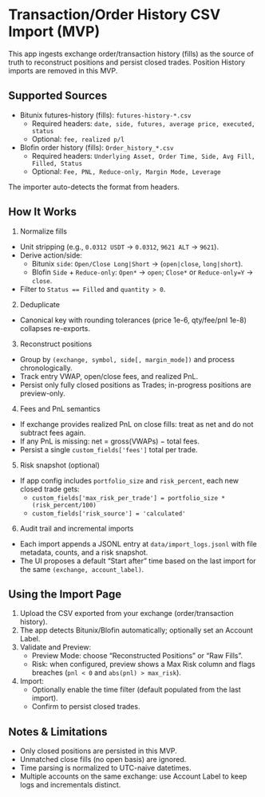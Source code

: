 # Transaction/Order History CSV Import (MVP)

This app ingests exchange order/transaction history (fills) as the source of truth to reconstruct positions and persist closed trades. Position History imports are removed in this MVP.

## Supported Sources

- Bitunix futures-history (fills): `futures-history-*.csv`
  - Required headers: `date, side, futures, average price, executed, status`
  - Optional: `fee, realized p/l`
- Blofin order history (fills): `Order_history_*.csv`
  - Required headers: `Underlying Asset, Order Time, Side, Avg Fill, Filled, Status`
  - Optional: `Fee, PNL, Reduce-only, Margin Mode, Leverage`

The importer auto-detects the format from headers.

## How It Works

1) Normalize fills
- Unit stripping (e.g., `0.0312 USDT` → `0.0312`, `9621 ALT` → `9621`).
- Derive action/side:
  - Bitunix `side`: `Open/Close Long|Short` → (`open|close`, `long|short`).
  - Blofin `Side` + `Reduce-only`: `Open*` → `open`; `Close*` or `Reduce-only=Y` → `close`.
- Filter to `Status == Filled` and `quantity > 0`.

2) Deduplicate
- Canonical key with rounding tolerances (price 1e-6, qty/fee/pnl 1e-8) collapses re-exports.

3) Reconstruct positions
- Group by `(exchange, symbol, side[, margin_mode])` and process chronologically.
- Track entry VWAP, open/close fees, and realized PnL.
- Persist only fully closed positions as Trades; in-progress positions are preview-only.

4) Fees and PnL semantics
- If exchange provides realized PnL on close fills: treat as net and do not subtract fees again.
- If any PnL is missing: net = gross(VWAPs) − total fees.
- Persist a single `custom_fields['fees']` total per trade.

5) Risk snapshot (optional)
- If app config includes `portfolio_size` and `risk_percent`, each new closed trade gets:
  - `custom_fields['max_risk_per_trade'] = portfolio_size * (risk_percent/100)`
  - `custom_fields['risk_source'] = 'calculated'`

6) Audit trail and incremental imports
- Each import appends a JSONL entry at `data/import_logs.jsonl` with file metadata, counts, and a risk snapshot.
- The UI proposes a default “Start after” time based on the last import for the same `(exchange, account_label)`.

## Using the Import Page

1. Upload the CSV exported from your exchange (order/transaction history).
2. The app detects Bitunix/Blofin automatically; optionally set an Account Label.
3. Validate and Preview:
   - Preview Mode: choose “Reconstructed Positions” or “Raw Fills”.
   - Risk: when configured, preview shows a Max Risk column and flags breaches (`pnl < 0` and `abs(pnl) > max_risk`).
4. Import:
   - Optionally enable the time filter (default populated from the last import).
   - Confirm to persist closed trades.

## Notes & Limitations

- Only closed positions are persisted in this MVP.
- Unmatched close fills (no open basis) are ignored.
- Time parsing is normalized to UTC-naive datetimes.
- Multiple accounts on the same exchange: use Account Label to keep logs and incrementals distinct.

